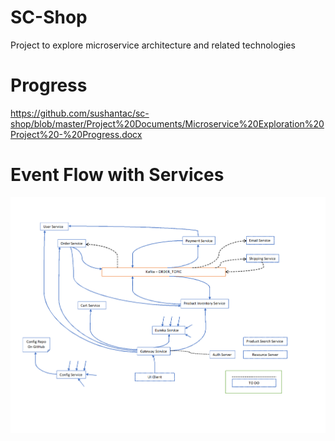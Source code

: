 # SC-Shop

Project to explore microservice architecture and related technologies

# Progress

https://github.com/sushantac/sc-shop/blob/master/Project%20Documents/Microservice%20Exploration%20Project%20-%20Progress.docx

# Event Flow with Services
![Services](https://github.com/sushantac/sc-shop/blob/master/Project%20Documents/Microservices-connection-diagram.png)
